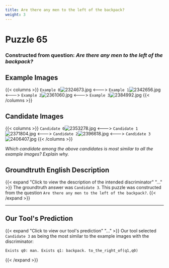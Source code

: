 ```yaml
---
title: Are there any men to the left of the backpack?
weight: 3
---
```


# Puzzle 65
### Constructed from question: _Are there any men to the left of the backpack?_


## Example Images
{{< columns >}}
`Example 0`![2324673.jpg](/gqa_images/2324673.jpg)
<--->
`Example 1`![2342656.jpg](/gqa_images/2342656.jpg)
<--->
`Example 2`![2361060.jpg](/gqa_images/2361060.jpg)
<--->
`Example 3`![2384992.jpg](/gqa_images/2384992.jpg)
{{< /columns >}}

## Candidate Images
{{< columns >}}
`Candidate 0`![2353278.jpg](/gqa_images/2353278.jpg)
<--->
`Candidate 1`![2371804.jpg](/gqa_images/2371804.jpg)
<--->
`Candidate 2`![2396618.jpg](/gqa_images/2396618.jpg)
<--->
`Candidate 3`![2406407.jpg](/gqa_images/2406407.jpg)
{{< /columns >}}

*Which candidate among the above candidates is most similar to all the example images? Explain why.*

## Groundtruth English Description

{{< expand "Click to view the description of the intended discriminator" "..." >}}
The groundtruth answer was `Candidate 3`. This puzzle was constructed from the question `Are there any men to the left of the backpack?`.
{{< /expand >}}

---

## Our Tool's Prediction

{{< expand "Click to view our tool's prediction" "..." >}}
Our tool selected `Candidate 3` as being the most similar to the example images with the discriminator:
```plaintext
Exists q0: man. Exists q1: backpack. to_the_right_of(q1,q0)
```
{{< /expand >}}
